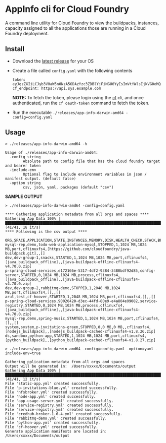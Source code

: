 # AppInfo cli for Cloud Foundry

A command line utility for Cloud Foundry to view the buildpacks, instances, capacity assigned to all the applications those are running in a Cloud Foundry deployment.

## Install
* Download the [latest release](https://github.com/rahulkj/app-info/releases/) for your OS 
* Create a file called `config.yaml` with the following contents
   ```
   token: eyJqzZXIiLCJyb3V0aW5n0NzA5ODAzYzc3ZDBlYjFiNGU0YyIsImVtYWlsIjkVG0oMQVRw2aiksg
   cf_endpoint: https://api.sys.example.com
   ```

   **NOTE:** To fetch the token, please login using the [cf](https://github.com/cloudfoundry/cli/releases) cli, and once authenticated, run the `cf oauth-token` command to fetch the token.
* Run the executable
    `./releases/app-info-darwin-amd64 -config=config.yaml`

## Usage

```
> ./releases/app-info-darwin-amd64 -h

Usage of ./releases/app-info-darwin-amd64:
  -config string
        Absolute path to config file that has the cloud foundry target and bearer token
  -include-env
        Optional flag to include environment variables in json / manifest output. (default false)
  -option string
        csv, json, yaml, packages (default "csv")
```

**SAMPLE OUTPUT**

```
> ./releases/app-info-darwin-amd64 -config=config.yaml 

**** Gathering application metadata from all orgs and spaces ****
Gathering App Data 100% |██████████████████████████████████████████████████████████████████████████████████████████████████████████████████████████████████| (41/41, 18 it/s)        
**** Following is the csv output ****

ORG,SPACE,APPLICATION,STATE,INSTANCES,MEMORY,DISK,HEALTH_CHECK,STACK,BUILDPACK,DETECTED_BUILDPACK,DETECTED_BUILDPACK_FILENAME
mysql-rep,demo,todo-web-application-mysql,STOPPED,1,1024 MB,1024 MB,port,cflinuxfs4,[https://github.com/cloudfoundry/java-buildpack.git],,[]
dev,dev-group-1,snacks,STARTED,1,1024 MB,1024 MB,port,cflinuxfs4,[java_buildpack_offline],,[java-buildpack-offline-cflinuxfs4-v4.70.0.zip]
p-spring-cloud-services,e172166e-5317-4df2-9384-3480bdf92d85,config-server,STARTED,0,1024 MB,1024 MB,process,cflinuxfs4,[java_buildpack_offline],,[java-buildpack-offline-cflinuxfs4-v4.70.0.zip]
dev,dev-group-2,rabbitmq-demo,STOPPED,1,2048 MB,1024 MB,port,cflinuxfs4,[],,[]
arul,test,cf-hoover,STARTED,1,2048 MB,1024 MB,port,cflinuxfs4,[],,[]
p-spring-cloud-services,90020420-d3ec-44fd-80e9-e4a804e09082,service-registry,STARTED,0,1024 MB,1024 MB,process,cflinuxfs4,[java_buildpack_offline],,[java-buildpack-offline-cflinuxfs4-v4.70.0.zip]
mysql-rep,demo,spring-music,STARTED,1,1024 MB,1024 MB,port,cflinuxfs4,[],,[]
system,system,p-invitations-green,STOPPED,0,0 MB,0 MB,,cflinuxfs4,[nodejs_buildpack],,[nodejs_buildpack-cached-cflinuxfs4-v1.8.26.zip]
ds,sandbox,python-app,STARTED,1,1024 MB,1024 MB,port,cflinuxfs4,[python_buildpack],,[python_buildpack-cached-cflinuxfs4-v1.8.27.zip]
```

```
> ./releases/app-info-darwin-amd64 -config=config.yaml -option=yaml -include-env=true

Gathering pplication metadata from all orgs and spaces
Output will be generated in:  /Users/xxxxx/Documents/output
Gathering App Data 100% |██████████████████████████████████████████████████████████████████████████████████████████████████████████████████████████████████| (41/41, 12 it/s)        
File 'static-app.yml' created successfully.
File 'p-invitations-blue.yml' created successfully.
File 'nfsbroker.yml' created successfully.
File 'node-app.yml' created successfully.
File 'app-usage-server.yml' created successfully.
File 'service-registry.yml' created successfully.
File 'service-registry.yml' created successfully.
File 'credhub-broker-1.6.4.yml' created successfully.
File 'rabbitmq-demo.yml' created successfully.
File 'python-app.yml' created successfully.
File 'cf-hoover.yml' created successfully.
Generate application manifests are located in:  /Users/xxxxx/Documents/output
```
